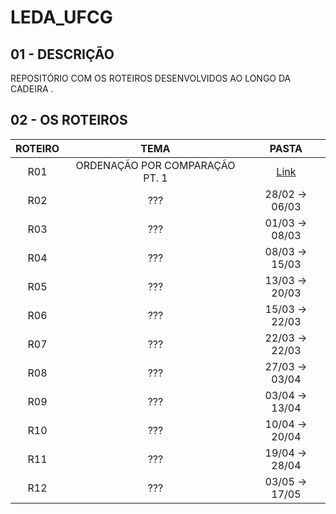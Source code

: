 # LEDA_UFCG

## 01 - DESCRIÇÃO

REPOSITÓRIO COM OS ROTEIROS DESENVOLVIDOS AO LONGO DA CADEIRA .

## 02 - OS ROTEIROS
ROTEIRO | TEMA | PASTA
:--: | :--: | :--:
R01 | ORDENAÇÃO POR COMPARAÇÃO PT. 1 | [Link](https://github.com/edvaaaan/LEDA_UFCG/tree/main/ROTEIROS_LEDA/R01-01-Rot-SimpleSorting-Bidirectional-Bubble-environment)
R02 | ??? | 28/02 -> 06/03
R03 | ??? | 01/03 -> 08/03
R04 | ??? | 08/03 -> 15/03
R05 | ??? | 13/03 -> 20/03
R06 | ??? | 15/03 -> 22/03
R07 | ??? | 22/03 -> 22/03
R08 | ??? | 27/03 -> 03/04
R09 | ??? | 03/04 -> 13/04
R10 | ??? | 10/04 -> 20/04
R11 | ??? | 19/04 -> 28/04
R12 | ??? | 03/05 -> 17/05
